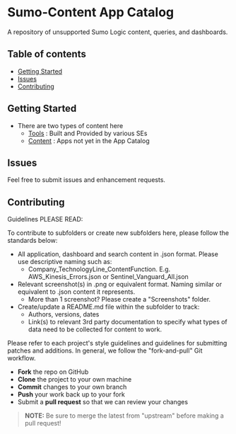 # Sumo-Content App Catalog

A repository of unsupported Sumo Logic content, queries, and dashboards.
## Table of contents
- [Getting Started](#getting-started)
- [Issues](#Issues)
- [Contributing](#Contributing)

## Getting Started
- There are two types of content here
	- [Tools] : Built and Provided by various SEs
	- [Content] : Apps not yet in the App Catalog

## Issues

Feel free to submit issues and enhancement requests.

## Contributing

Guidelines PLEASE READ:

To contribute to subfolders or create new subfolders here, please follow the standards below:

- All application, dashboard and search content in .json format. Please use descriptive naming such as:
	- Company_TechnologyLine_ContentFunction. E.g. AWS_Kinesis_Errors.json or Sentinel_Vanguard_All.json
- Relevant screenshot(s) in .png or equivalent format. Naming similar or equivalent to .json content it represents.
	- More than 1 screenshot? Please create a "Screenshots" folder.
- Create/update a README.md file within the subfolder to track:
	- Authors, versions, dates
	- Link(s) to relevant 3rd party documentation to specify what types of data need to be collected for content to work.

Please refer to each project's style guidelines and guidelines for submitting patches and additions. In general, we follow the "fork-and-pull" Git workflow.

 - **Fork** the repo on GitHub
 - **Clone** the project to your own machine
 - **Commit** changes to your own branch
 - **Push** your work back up to your fork
 - Submit a **pull request** so that we can review your changes

> **NOTE:** Be sure to merge the latest from "upstream" before making a pull request!

[//]: # (These are reference links used in the body of this note and get stripped out when the markdown processor does its job. There is no need to format nicely because it shouldn't be seen. Thanks SO - http://stackoverflow.com/questions/4823468/store-comments-in-markdown-syntax)
   [tools]: <0_Tools>
   [content]: </>
   [AWS]: <https://aws.amazon.com/>
   [Centrify]: <https://www.centrify.com/>
   [Citrix]: <https://www.citrix.com/>
   [Fastly]: <https://www.fastly.com/>
   [Fortinet]: <https://www.fortinet.com/>
   [Google]: <https://www.google.com/>
   [Kubernetes]: <https://kubernetes.io/>
   [Palo Alto Networks]: <https://www.paloaltonetworks.com/>
   [Sentinelone]: <https://www.sentinelone.com/>
   [Sumo Logic]: <https://www.sumologic.com>
